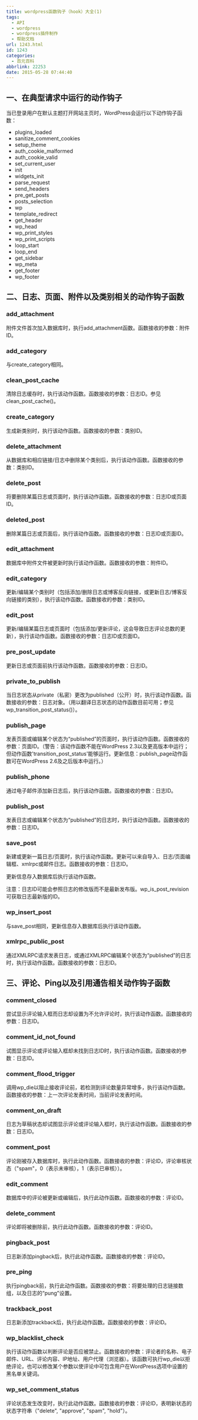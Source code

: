 ```yaml
---
title: wordpress函数钩子（hook）大全(1)
tags:
  - API
  - wordpress
  - wordpress插件制作
  - 帮助文档
url: 1243.html
id: 1243
categories:
  - 百元百科
abbrlink: 22253
date: 2015-05-28 07:44:40
---
```


一、在典型请求中运行的动作钩子
---------------

当已登录用户在默认主题打开网站主页时，WordPress会运行以下动作钩子函数：

*   plugins_loaded
*   sanitize\_comment\_cookies
*   setup_theme
*   auth\_cookie\_malformed
*   auth\_cookie\_valid
*   set\_current\_user
*   init
*   widgets_init
*   parse_request
*   send_headers
*   pre\_get\_posts
*   posts_selection
*   wp
*   template_redirect
*   get_header
*   wp_head
*   wp\_print\_styles
*   wp\_print\_scripts
*   loop_start
*   loop_end
*   get_sidebar
*   wp_meta
*   get_footer
*   wp_footer

二、日志、页面、附件以及类别相关的动作钩子函数
-----------------------

### add_attachment

附件文件首次加入数据库时，执行add_attachment函数。函数接收的参数：附件ID。

### add_category

与create_category相同。

### clean\_post\_cache

清除日志缓存时，执行该动作函数。函数接收的参数：日志ID。参见clean\_post\_cache()。

### create_category

生成新类别时，执行该动作函数。函数接收的参数：类别ID。

### delete_attachment

从数据库和相应链接/日志中删除某个类别后，执行该动作函数。函数接收的参数：类别ID。

### delete_post

将要删除某篇日志或页面时，执行该动作函数。函数接收的参数：日志ID或页面ID。

### deleted_post

删除某篇日志或页面后，执行该动作函数。函数接收的参数：日志ID或页面ID。

### edit_attachment

数据库中附件文件被更新时执行该动作函数。函数接收的参数：附件ID。

### edit_category

更新/编辑某个类别时（包括添加/删除日志或博客反向链接，或更新日志/博客反向链接的类别），执行该动作函数。函数接收的参数：类别ID。

### edit_post

更新/编辑某篇日志或页面时（包括添加/更新评论，这会导致日志评论总数的更新），执行该动作函数。函数接收的参数：日志ID或页面ID。

### pre\_post\_update

更新日志或页面前执行该动作函数。函数接收的参数：日志ID。

### private\_to\_publish

当日志状态从private（私密）更改为published（公开）时，执行该动作函数。函数接收的参数：日志对象。（用以翻译日志状态的动作函数目前可用；参见wp\_transition\_post_status()）。

### publish_page

发表页面或编辑某个状态为“published”的页面时，执行该动作函数。函数接收的参数：页面ID。（警告：该动作函数不能在WordPress 2.3以及更高版本中运行；但动作函数'transition\_post\_status'能够运行。更新信息：publish_page动作函数可在WordPress 2.6及之后版本中运行。）

### publish_phone

通过电子邮件添加新日志后，执行该动作函数。函数接收的参数：日志ID。

### publish_post

发表日志或编辑某个状态为“published”的日志时，执行该动作函数。函数接收的参数：日志ID。

### save_post

新建或更新一篇日志/页面时，执行该动作函数。更新可以来自导入、日志/页面编辑框、xmlrpc或邮件日志。函数接收的参数：日志ID。

更新信息存入数据库后执行该动作函数。

注意：日志ID可能会参照日志的修改版而不是最新发布版。wp\_is\_post_revision可获取日志最新版的ID。

### wp\_insert\_post

与save_post相同，更新信息存入数据库后执行该动作函数。

### xmlrpc\_public\_post

通过XMLRPC请求发表日志，或通过XMLRPC编辑某个状态为“published”的日志时，执行该动作函数。函数接收的参数：日志ID。

三、评论、Ping以及引用通告相关动作钩子函数
-----------------------

### comment_closed

尝试显示评论输入框而日志却设置为不允许评论时，执行该动作函数。函数接收的参数：日志ID。

### comment\_id\_not_found

试图显示评论或评论输入框却未找到日志ID时，执行该动作函数。函数接收的参数：日志ID。

### comment\_flood\_trigger

调用wp_die以阻止接收评论前，若检测到评论数量异常增多，执行该动作函数。函数接收的参数：上一次评论发表时间，当前评论发表时间。

### comment\_on\_draft

日志为草稿状态却试图显示评论或评论输入框时，执行该动作函数。函数接收的参数：日志ID。

### comment_post

评论刚被存入数据库时，执行此动作函数。函数接收的参数：评论ID，评论审核状态（"spam"，0（表示未审核），1（表示已审核））。

### edit_comment

数据库中的评论被更新或编辑后，执行此动作函数。函数接收的参数：评论ID。

### delete_comment

评论即将被删除前，执行此动作函数。函数接收的参数：评论ID。

### pingback_post

日志新添加pingback后，执行此动作函数。函数接收的参数：评论ID。

### pre_ping

执行pingback前，执行此动作函数。函数接收的参数：将要处理的日志链接数组，以及日志的“pung”设置。

### trackback_post

日志新添加trackback后，执行此动作函数。函数接收的参数：评论ID。

### wp\_blacklist\_check

执行该动作函数以判断评论是否应被禁止。函数接收的参数：评论者的名称、电子邮件、URL、评论内容、IP地址、用户代理（浏览器）。该函数可执行wp_die以拒绝评论，也可以修改某个参数以使评论中可包含用户在WordPress选项中设置的黑名单关键词。

### wp\_set\_comment_status

评论状态发生改变时，执行此动作函数。函数接收的参数：评论ID，表明新状态的状态字符串（"delete", "approve", "spam", "hold"）。